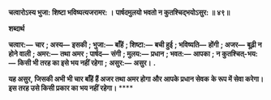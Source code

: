 **चत्वारोऽस्य भुजा: शिष्टा भविष्यत्यजरामर: ।** **पार्षदमुलयो भवतो न कुतश्चिद्भयोऽसुर: ॥ ४९॥** 

**शब्दार्थ** 

**चत्वार:—** **चार** **; अस्य—** **इसकी** **; भुजा:—** **बाँहें** **; शिष्टा:—** **बची हुई** **; भविष्यति—** **होंगी** **; अजर—** **बूढ़ी न होने वाली** **; अमर:—** **तथा अमर** **; पार्षद—** **संगी** **; मुलय:—** **प्रधान** **; भवत:—** **आपका** **; न कुतश्चित्-भय:—** **किसी भी तरह का इसे भय नहीं रहेगा** **;** **असुर:—** **असुर।** **.** 

**यह असुर, जिसकी अभी भी चार बाँहें हैं अजर तथा अमर होगा और आपके प्रधान सेवक** **के रूप में सेवा करेगा। इस तरह उसे किसी प्रकार का भय नहीं रहेगा।** **** 